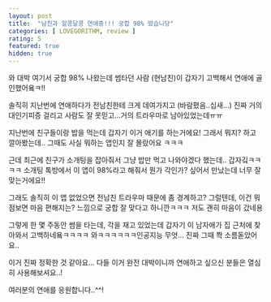 ```yaml
---
layout: post
title:  "남친과 알콩달콩 연애중!!! 궁합 98% 떴습니당"
categories: [ LOVEGORITHM, review ]
rating: 5
featured: true
hidden: true
---
```


와 대박 여기서 궁합 98% 나왔는데 썸타던 사람 (현남친)이 갑자기 고백해서 연애에 골인했어욬ㅋ!!

솔직히 지난번에 연애하다가 전남친한테 크게 데여가지고 (바람폈음..십새...) 진짜 거의 대인기피증 걸리고 사람도 잘 못믿고...거의 트라우마로 남아있었는데ㅠㅠ

지난번에 친구들이랑 밥을 먹는데 갑자기 이거 애기를 하는거에요! 그래서 뭐지? 하고 깔아봤는데.. 그때도 사실 뭐하는 앱인지 잘 몰랐어요 ㅋㅋㅋ

근데 최근에 친구가 소개팅을 잡아줘서 그냥 밥만 먹고 나와야겠다 했는데.. 갑자깈ㅋㅋㅋㅋ 소개팅 톡방에서 이 앱이 98%라고 해줘서 뭔가 각인가? 싶어서 만났는데 너무 잘맞는거에요!!

그래도 솔직히 이 앱 없었으면 전남친 트라우마 때문에 좀 경계하고? 그럴텐데, 이건 뭐 점보면 마음 편해지는? 느낌으로 궁합 잘 맞다고 하니깐ㅋㅋㅋ 저도 괜히 마음이 갔네용

그렇게 한 몇 주동안 썸을 타는데, 각을 재고 있었는데 갑자기 이 남자애가 집 근처에 찾아와서 고백하네욬ㅋㅋㅋㅋ 와ㅋㅋㅋㅋㅋㅋ인공지능 무엇... 진짜 그때 쫙 소름돋았어요..

이거 진짜 정확한 것 같아요... 다들 이거 완전 대박이니까 연애하고 싶으신 분들은 열심히 사용해보셔요..!

여러분의 연애를 응원합니다..^^!